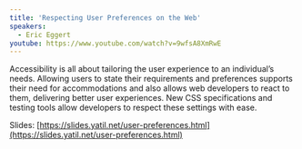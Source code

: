 ```yaml
---
title: 'Respecting User Preferences on the Web'
speakers:
  - Eric Eggert
youtube: https://www.youtube.com/watch?v=9wfsA8XmRwE
---
```


Accessibility is all about tailoring the user experience to an individual’s needs. Allowing users to state their requirements and preferences supports their need for accommodations and also allows web developers to react to them, delivering better user experiences. New CSS specifications and testing tools allow developers to respect these settings with ease.

Slides: [https://slides.yatil.net/user-preferences.html](https://slides.yatil.net/user-preferences.html)
